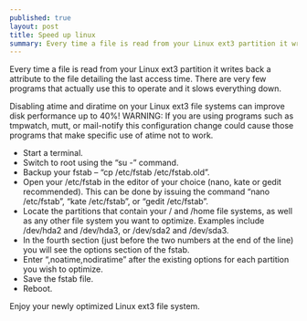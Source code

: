 ```yaml
---
published: true
layout: post
title: Speed up linux
summary: Every time a file is read from your Linux ext3 partition it writes back a attribute to the file detailing the last access time. There are very few programs that actually use this to operate and it slows everything down.
---
```

Every time a file is read from your Linux ext3 partition it writes back a attribute to the file detailing the last access time. There are very few programs that actually use this to operate and it slows everything down.

Disabling atime and diratime on your Linux ext3 file systems can improve disk performance up to 40%!
WARNING: If you are using programs such as tmpwatch, mutt, or mail-notify this configuration change could cause those programs that make specific use of atime not to work.

- Start a terminal.
- Switch to root using the “su -” command.
- Backup your fstab – “cp /etc/fstab /etc/fstab.old”.
- Open your /etc/fstab in the editor of your choice (nano, kate or gedit recommended). This can be done by issuing the command “nano /etc/fstab”, “kate /etc/fstab”, or “gedit /etc/fstab”.
- Locate the partitions that contain your / and /home file systems, as well as any other file system you want to optimize. Examples include /dev/hda2 and /dev/hda3, or /dev/sda2 and /dev/sda3.
- In the fourth section (just before the two numbers at the end of the line) you will see the options section of the fstab.
- Enter “,noatime,nodiratime” after the existing options for each partition you wish to optimize.
- Save the fstab file.
- Reboot.


Enjoy your newly optimized Linux ext3 file system.
